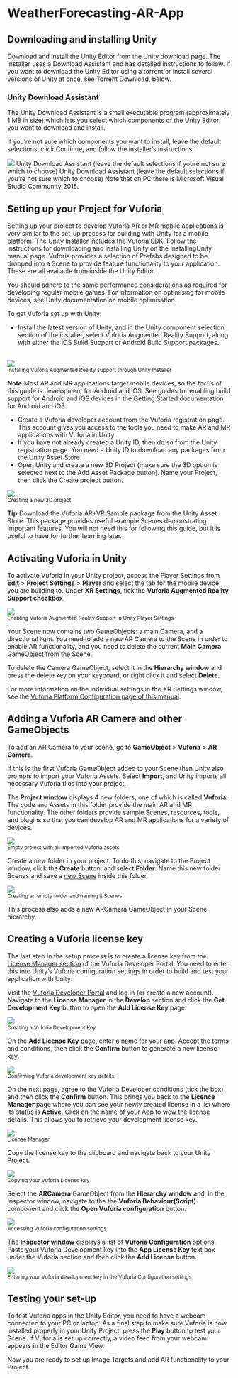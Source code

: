 # WeatherForecasting-AR-App

<h2>Downloading and installing Unity</h2>
Download and install the Unity Editor from the Unity download page. The installer uses a Download Assistant and has detailed instructions to follow. If you want to download the Unity Editor using a torrent or install several versions of Unity at once, see Torrent Download, below.

<h3>Unity Download Assistant</h3>
The Unity Download Assistant is a small executable program (approximately 1 MB in size) which lets you select which components of the Unity Editor you want to download and install.

If you’re not sure which components you want to install, leave the default selections, click Continue, and follow the installer’s instructions.

<img src="https://docs.unity3d.com/2017.3/Documentation/uploads/Main/UnityDownloadAssistant_v52_75.png">
Unity Download Assistant (leave the default selections if youre not sure which to choose)
Unity Download Assistant (leave the default selections if you’re not sure which to choose)
Note that on PC there is Microsoft Visual Studio Community 2015.


<h2>Setting up your Project for Vuforia</h2>
<p>Setting up your project to develop Vuforia AR or MR mobile applications is very similar to the set-up process for building with Unity for a mobile platform. The Unity Installer includes the Vuforia SDK. Follow the instructions for downloading and installing Unity on the InstallingUnity manual page. Vuforia provides a selection of Prefabs designed to be dropped into a Scene to provide feature functionality to your application. These are all available from inside the Unity Editor.</p>
<p>You should adhere to the same performance considerations as required for developing regular mobile games. For information on optimising for mobile devices, see Unity documentation on mobile optimisation.</p>
<p>To get Vuforia set up with Unity:</p>
<ul>
<li>Install the latest version of Unity, and in the Unity component selection section of the installer, select Vuforia Augmented Reality Support, along with either the iOS Build Support or Android Build Support packages.</li></ul><br>
<img src="https://docs.unity3d.com/2017.3/Documentation/uploads/Main/installing_vuforia.png"><br>
<small>Installing Vuforia Augmented Reality support through Unity Installer</small>
<p><b>Note:</b>Most AR and MR applications target mobile devices, so the focus of this guide is development for Android and iOS. See guides for enabling build support for Android and iOS devices in the Getting Started documentation for Android and iOS.<br></p>
<ul>
<li>Create a Vuforia developer account from the Vuforia registration page. This account gives you access to the tools you need to make AR and MR applications with Vuforia in Unity.</li>
<li>If you have not already created a Unity ID, then do so from the Unity registration page. You need a Unity ID to download any packages from the Unity Asset Store.</li>
<li>Open Unity and create a new 3D Project (make sure the 3D option is selected next to the Add Asset Package button). Name your Project, then click the Create project button.</li>
</ul>
<img src="https://docs.unity3d.com/2017.3/Documentation/uploads/Main/new_project.png"></body><br>
<small>Creating a new 3D project</small>
<p><b>Tip:</b>Download the Vuforia AR+VR Sample package from the Unity Asset Store. This package provides useful example Scenes demonstrating important features. You will not need this for following this guide, but it is useful to have for further learning later.</p>
<h2>Activating Vuforia in Unity</h2>
<p>To activate Vuforia in your Unity project, access the Player Settings from <b>Edit</b> > <b>Project Settings</b> > <b>Player</b> and select the tab for the mobile device you are building to. Under <b>XR Settings</b>, tick the <b>Vuforia Augmented Reality Support checkbox</b>.</p>
<img src="https://docs.unity3d.com/2017.3/Documentation/uploads/Main/vuforia_ar_support.png"><br>
<small>Enabling Vuforia Augmented Reality Support in Unity Player Settings</small>
<p>Your Scene now contains two GameObjects: a main Camera, and a directional light. You need to add a new AR Camera to the Scene in order to enable AR functionality, and you need to delete the current <b>Main Camera</b> GameObject from the Scene.</p>
<p>To delete the Camera GameObject, select it in the <b>Hierarchy window</b> and press the delete key on your keyboard, or right click it and select <b>Delete</b>.</p>
<p>For more information on the individual settings in the XR Settings window, see the <u>Vuforia Platform Configuration page of this manual</u>.</p>
<h2>Adding a Vuforia AR Camera and other GameObjects</h2>
<p>To add an AR Camera to your scene, go to <b>GameObject</b> > <b>Vuforia</b> > <b>AR Camera</b>.</p>
<p>If this is the first Vuforia GameObject added to your Scene then Unity also prompts to import your Vuforia Assets. Select <b>Import</b>, and Unity imports all necessary Vuforia files into your project.</p>
<p>The <b>Project window</b> displays 4 new folders, one of which is called <b>Vuforia</b>. The code and Assets in this folder provide the main AR and MR functionality. The other folders provide sample Scenes, resources, tools, and plugins so that you can develop AR and MR applications for a variety of devices.</p>
<img src="https://docs.unity3d.com/2017.3/Documentation/uploads/Main/Importing_assets.png"><br>
<small>Empty project with all imported Vuforia assets</small>
<p>Create a new folder in your project. To do this, navigate to the Project window, click the <b>Create</b> button, and select <b>Folder</b>. Name this new folder Scenes and save a <u>new Scene</u> inside this folder.</p>
<img src="https://docs.unity3d.com/2017.3/Documentation/uploads/Main/New_folder.png"><br>
<small>Creating an empty folder and naming it Scenes</small>
<p>This process also adds a new ARCamera GameObject in your Scene hierarchy.</p>
<h2>Creating a Vuforia license key</h2>
<p>The last step in the setup process is to create a license key from the <u>License Manager section</u> of the Vuforia Developer Portal. You need to enter this into Unity’s Vuforia configuration settings in order to build and test your application with Unity.</p>
<p>Visit the <u>Vuforia Developer Portal</u> and log in (or create a new account). Navigate to the <b>License Manager</b> in the <b>Develop</b> section and click the <b>Get Development Key</b> button to open the <b>Add License Key</b> page.</p>
<img src="https://docs.unity3d.com/2017.3/Documentation/uploads/Main/creating_dev_key.png"><br>
<small>Creating a Vuforia Development Key</small>
<p>On the <b>Add License Key</b> page, enter a name for your app. Accept the terms and conditions, then click the <b>Confirm</b> button to generate a new license key.</p>
<img src="https://docs.unity3d.com/2017.3/Documentation/uploads/Main/vuforia_dev_key_details.png"><br>
<small>Confirming Vuforia development key details</small>
<p>On the next page, agree to the Vuforia Developer conditions (tick the box) and then click the <b>Confirm</b> button. This brings you back to the <b>Licence Manager</b> page where you can see your newly created license in a list where its status is <b>Active</b>. Click on the name of your App to view the license details. This allows you to retrieve your development license key.</p>
<img src="https://docs.unity3d.com/2017.3/Documentation/uploads/Main/license_manager.png"><br>
<small>License Manager</small>
<p>Copy the license key to the clipboard and navigate back to your Unity Project.</p>
<img src="https://docs.unity3d.com/2017.3/Documentation/uploads/Main/copying_license_key.png"><br>
<small>Copying your Vuforia License key</small>
<p>Select the <b>ARCamera</b> GameObject from the <b>Hierarchy window</b> and, in the Inspector window, navigate to the the <b>Vuforia Behaviour(Script)</b> component and click the <b>Open Vuforia configuration</b> button.</p>
<img src="https://docs.unity3d.com/2017.3/Documentation/uploads/Main/config_settings.png"><br>
<small>Accessing Vuforia configuration settings</small>
<p>The <b>Inspector window</b> displays a list of <b>Vuforia Configuration</b> options. Paste your Vuforia Development key into the <b>App License Key</b> text box under the Vuforia section and then click the <b>Add License</b> button.</p>
<img src="https://docs.unity3d.com/2017.3/Documentation/uploads/Main/entering_key.png"><br>
<small>Entering your Vuforia development key in the Vuforia Configuration settings</small>
<h2>Testing your set-up</h2>
<p>To test Vuforia apps in the Unity Editor, you need to have a webcam connected to your PC or laptop. As a final step to make sure Vuforia is now installed properly in your Unity Project, press the <b>Play</b> button to test your Scene. If Vuforia is set up correctly, a video feed from your webcam appears in the Editor Game View.</p>
<p>Now you are ready to set up Image Targets and add AR functionality to your Project.</p>
